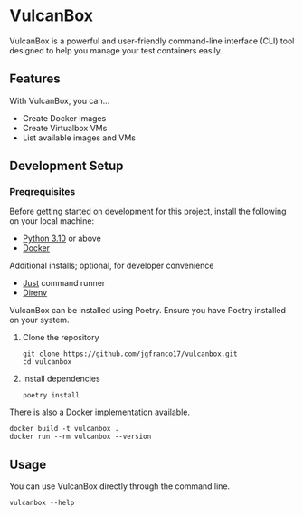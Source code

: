 # VulcanBox

VulcanBox is a powerful and user-friendly command-line interface (CLI) tool designed to help you
manage your test containers easily.

## Features

With VulcanBox, you can...

- Create Docker images
- Create Virtualbox VMs
- List available images and VMs

## Development Setup

### Preqrequisites

Before getting started on development for this project, install the following on your local machine:

- [Python 3.10](https://www.python.org/downloads/) or above
- [Docker](https://docs.docker.com/engine/install/)

Additional installs; optional, for developer convenience

- [Just](https://github.com/casey/just) command runner
- [Direnv](https://direnv.net/docs/installation.html)

VulcanBox can be installed using Poetry. Ensure you have Poetry installed on your system.

1. Clone the repository

   ```shell
   git clone https://github.com/jgfranco17/vulcanbox.git
   cd vulcanbox
   ```

2. Install dependencies

   ```shell
   poetry install
   ```

There is also a Docker implementation available.

```shell
docker build -t vulcanbox .
docker run --rm vulcanbox --version
```

## Usage

You can use VulcanBox directly through the command line.

```shell
vulcanbox --help
```
